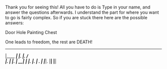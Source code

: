 Thank you for seeing this! All you have to do is Type in your name, and answer the questions afterwards. I understand the part for where you want to go is fairly complex. So if you are stuck there here are the possible answers:

Door
Hole
Painting
Chest

One leads to freedom, the rest are DEATH!
 ____________   ____       _
|____    ____| |.   |.    / \
    |.   |     |.   |_ __|  |
    |.   |.    |   _.    |
    |____|.    |__|   |__|